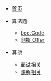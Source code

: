 <!-- _navbar.md -->
- [首页]()

- 算法题
  - [LeetCode](leetcode/)
  - [剑指 Offer](lcof/)

- 其他
  - [面试相关](interview/)
  - [课程相关](course/)